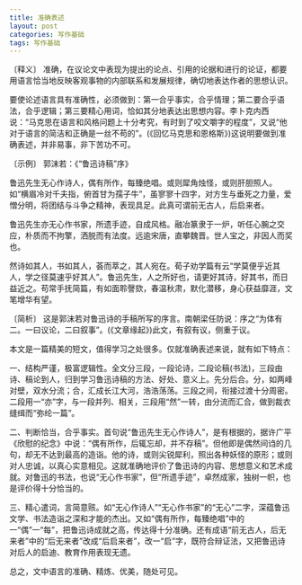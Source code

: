 ```yaml
---
title: 准确表述
layout: post
categories: 写作基础
tags: 写作基础
---
```


〔释义〕 准确，在议论文中表现为提出的论点、引用的论据和进行的论证，都要用语言恰当地反映客观事物的内部联系和发展规律，确切地表达作者的思想认识。

要使论述语言具有准确性，必须做到：第一合乎事实，合乎情理；第二要合乎语法，合乎逻辑；第三要精心用词，恰如其分地表达出思想内容。李卜克内西说：“马克思在语言和风格问题上十分考究，有时到了咬文嚼字的程度”，又说“他对于语言的简洁和正确是一丝不苟的”。(《回忆马克思和恩格斯》)这说明要做到准确表述，并非易事，非下苦功不可。

〔示例〕 郭沫若：《“鲁迅诗稿”序》

鲁迅先生无心作诗人，偶有所作，每臻绝唱。或则犀角烛怪，或则肝胆照人。如“横眉冷对千夫指，俯首甘为孺子牛”，虽寥寥十四字，对方生与垂死之力量，爱憎分明，将团结与斗争之精神，表现具足。此真可谓前无古人，后启来者。

鲁迅先生亦无心作书家，所遗手迹，自成风格。融冶篆隶于一炉，听任心腕之交应，朴质而不拘擎，洒脱而有法度。远逾宋唐，直攀魏晋。世人宝之，非因人而奖也。

然诗如其人，书如其人，荟而萃之，其人宛在。荀子劝学篇有云“学莫便乎近其人，学之径莫速乎好其人”。鲁迅先生，人之所好也，请更好其诗，好其书，而日益近之。苟常手抚简篇，有如面聆謦欬，春温秋肃，默化潜移，身心获益靡涯，文笔增华有望。

〔简析〕 这是郭沫若对鲁迅诗的手稿所写的序言。南朝梁任防说：序之“为体有二。一曰议论，二曰叙事”。(《文章缘起》)此文，有叙有议，侧重于议。

本文是一篇精美的短文，值得学习之处很多。仅就准确表述来说，就有如下特点：

一、结构严谨，极富逻辑性。全文分三段，一段论诗，二段论稿(书法)，三段由诗、稿论到人，归到学习鲁迅诗稿的方法、好处、意义上。先分后合。分，如两峰对壁，双水分流；合，汇成长江大河，浩浩荡荡。三段之间，衔接过渡十分周密。二段用一“亦”字，与一段并列、相关，三段用“然”一转，由分流而汇合，做到裁衣缝缉而“弥纶一篇”。

二、判断恰当，合乎事实。首句说“鲁迅先生无心作诗人”，是有根据的，据许广平《欣慰的纪念》中说：“偶有所作，后辄忘却，并不存稿”。但他即是偶然间诌的几句，却无不达到最高的造诣。他的诗，或则尖锐犀利，照出各种妖怪的原形；或则对人忠诚，以真心实意相见。这就准确地评价了鲁迅诗的内容、思想意义和艺术成就。对鲁迅的书法，也说“无心作书家”，但“所遗手迹”，卓然成家，独树一帜，也是评价得十分恰当的。

三、精心遣词，言简意赅。如“无心作诗人”“无心作书家”的“无心”二字，深蕴鲁迅文学、书法造诣之深和才能的杰出。又如“偶有所作，每臻绝唱”中的一“偶”一“每”，把鲁迅诗成就之高，传达得十分准确。还有成语“前无古人，后无来者”中的“后无来者”改成“后启来者”，改一“启”字，既符合辩证法，又把鲁迅诗对后人的启迪、教育作用表现无遗。

总之，文中语言的准确、精炼、优美，随处可见。 